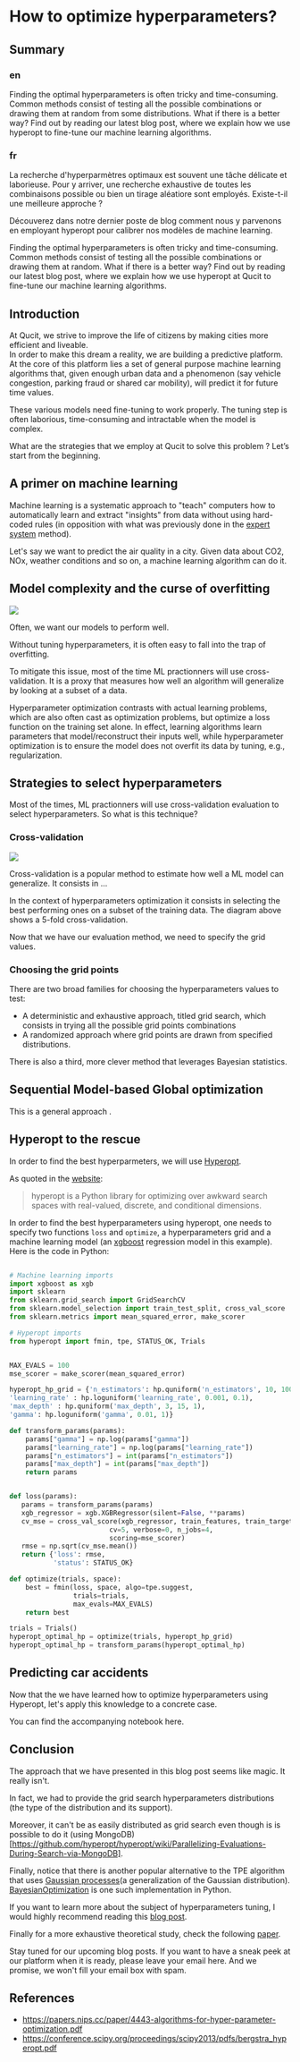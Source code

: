 

# How to optimize hyperparameters?


## Summary

### en
Finding the optimal hyperparameters is often tricky and time-consuming. Common methods consist of testing all the possible combinations or drawing them at random from some distributions. What if there is a better way?
Find out by reading our latest blog post, where we explain how we use hyperopt to fine-tune our machine learning algorithms.


### fr
La recherche d'hyperparmètres optimaux est souvent une tâche délicate et laborieuse. Pour y arriver, une recherche exhaustive de toutes les combinaisons possible ou bien un tirage aléatiore sont employés. Existe-t-il une meilleure approche ?

Découverez dans notre dernier poste de blog comment nous y parvenons en employant hyperopt pour calibrer nos modèles de machine learning.

Finding the optimal hyperparameters is often tricky and time-consuming. Common methods consist of testing all the possible combinations or drawing them at random. What if there is a better way?
Find out by reading our latest blog post, where we explain how we use hyperopt at Qucit to fine-tune our machine learning algorithms.            

## Introduction

At Qucit, we strive to improve the life of citizens by making cities more efficient and liveable. <br> In order to make this dream a reality, we are building a predictive platform. <br>
At the core of this platform lies a set of general purpose machine learning algorithms that, given enough urban data and a phenomenon (say vehicle congestion, parking fraud or shared car mobility), will predict it for future time values.

These various models need fine-tuning to work properly. The tuning step is
often laborious, time-consuming and intractable when the model is complex.  

What are the strategies that we employ at Qucit to solve this problem ?
Let’s start from the beginning.


## A primer on machine learning

Machine learning is a systematic approach to "teach" computers how to
automatically learn and extract "insights" from data without using hard-coded rules
(in opposition with what was previously done in the [expert system](https://en.wikipedia.org/wiki/Expert_system) method).

Let's say we want to predict the air quality in a city. Given data about CO2, NOx, weather conditions and so on, a machine learning algorithm can do it.

## Model complexity and the curse of overfitting


<img src='http://1.bp.blogspot.com/-CQi8z9YYDzI/T9WYh8hdhQI/AAAAAAAAAv8/Mf8E9fIwIps/s1600/p1.png'>

Often, we want our models to perform well.

Without tuning hyperparameters, it is often easy to fall into the trap of overfitting.

To mitigate this issue, most of the time ML practionners will use cross-validation. It is a proxy that measures how well an algorithm will generalize by looking at a subset of a data.

<Wiki >
 Hyperparameter optimization contrasts with actual learning problems, which are also often cast as optimization problems, but optimize a loss function on the training set alone. In effect, learning algorithms learn parameters that model/reconstruct their inputs well, while hyperparameter optimization is to ensure the model does not overfit its data by tuning, e.g., regularization.
</Wiki>

## Strategies to select hyperparameters

Most of the times, ML practionners will use cross-validation evaluation to select hyperparameters. So what is this technique?

### Cross-validation

<img src='http://vinhkhuc.github.io/assets/2015-03-01-cross-validation/5-fold-cv.png'>


Cross-validation is a popular method to estimate how well a ML model can generalize. It consists in ...

In the context of hyperparameters optimization it consists in selecting the best performing ones on a subset of the training data. The diagram above shows a 5-fold cross-validation.

Now that we have our evaluation method, we need to specify the grid values. 

### Choosing the grid points

There are two broad families for choosing the hyperparameters values to test:

* A deterministic and exhaustive approach, titled grid search, which consists in trying all the possible grid points combinations
* A randomized approach where grid points are drawn from specified distributions.

There is also a third, more clever method that leverages Bayesian statistics.


## Sequential Model-based Global optimization

This is a general approach .

## Hyperopt to the rescue

In order to find the best hyperparmeters, we will use [Hyperopt](https://github.com/hyperopt/hyperopt).

As quoted in the [website](http://hyperopt.github.io/hyperopt/):
> hyperopt is a Python library for optimizing over awkward search spaces with real-valued, discrete, and conditional dimensions.

In order to find the best hyperparameters using hyperopt, one needs to specify two functions `loss` and `optimize`, a hyperparameters grid and a machine learning model (an [xgboost](https://xgboost.readthedocs.io/en/latest/) regression model in this example).
Here is the code in Python:

```Python

# Machine learning imports
import xgboost as xgb
import sklearn
from sklearn.grid_search import GridSearchCV
from sklearn.model_selection import train_test_split, cross_val_score
from sklearn.metrics import mean_squared_error, make_scorer

# Hyperopt imports
from hyperopt import fmin, tpe, STATUS_OK, Trials


MAX_EVALS = 100
mse_scorer = make_scorer(mean_squared_error)

hyperopt_hp_grid = {'n_estimators': hp.quniform('n_estimators', 10, 1000, 1),
'learning_rate' : hp.loguniform('learning_rate', 0.001, 0.1),
'max_depth' : hp.quniform('max_depth', 3, 15, 1),
'gamma': hp.loguniform('gamma', 0.01, 1)}

def transform_params(params):
    params["gamma"] = np.log(params["gamma"])
    params["learning_rate"] = np.log(params["learning_rate"])
    params["n_estimators"] = int(params["n_estimators"])
    params["max_depth"] = int(params["max_depth"])
    return params


def loss(params):
   params = transform_params(params)
   xgb_regressor = xgb.XGBRegressor(silent=False, **params)
   cv_mse = cross_val_score(xgb_regressor, train_features, train_targets,
                         cv=5, verbose=0, n_jobs=4,
                         scoring=mse_scorer)
   rmse = np.sqrt(cv_mse.mean())
   return {'loss': rmse,
           'status': STATUS_OK}

def optimize(trials, space):
    best = fmin(loss, space, algo=tpe.suggest,
                trials=trials,
                max_evals=MAX_EVALS)
    return best            

trials = Trials()
hyperopt_optimal_hp = optimize(trials, hyperopt_hp_grid)
hyperopt_optimal_hp = transform_params(hyperopt_optimal_hp)
```


## Predicting car accidents

Now that the we have learned how to optimize hyperparameters using Hyperopt, let's apply this knowledge to a concrete case.

You can find the accompanying notebook here.


## Conclusion

The approach that we have presented in this blog post seems like magic. It really isn't.

In fact, we had to provide the grid search hyperparameters distributions (the type of the distribution and its support).

Moreover, it can't be as easily distributed as grid search even though is is possible to do it (using MongoDB)[https://github.com/hyperopt/hyperopt/wiki/Parallelizing-Evaluations-During-Search-via-MongoDB].

Finally, notice that there is another popular alternative to the TPE algorithm that uses [Gaussian processes](https://en.wikipedia.org/wiki/Gaussian_process)(a generalization of the Gaussian distribution).   [BayesianOptimization](https://github.com/fmfn/BayesianOptimization) is one such implementation in Python.

If you want to learn more about the subject of hyperparameters tuning, I would highly recommend reading this [blog post](http://sebastianraschka.com/blog/2016/model-evaluation-selection-part3.html).

Finally for a more exhaustive theoretical study, check the following [paper](http://papers.nips.cc/paper/4443-algorithms-for-hyper-parameter-optimization.pdf).

Stay tuned for our upcoming blog posts. If you want to have a sneak peek at our platform when it is ready, please leave your email here. And we promise, we won't fill your email box with spam.

## References

* https://papers.nips.cc/paper/4443-algorithms-for-hyper-parameter-optimization.pdf
* https://conference.scipy.org/proceedings/scipy2013/pdfs/bergstra_hyperopt.pdf
